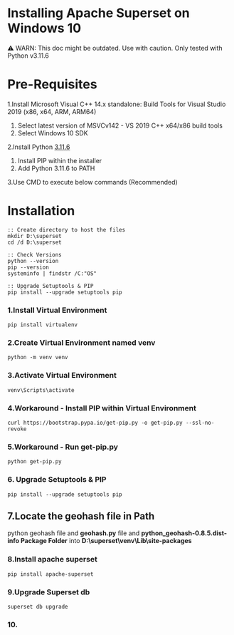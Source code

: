 # Installing Apache Superset on Windows 10
⚠️ WARN: This doc might be outdated. Use with caution. Only tested with Python v3.11.6

# Pre-Requisites

1.Install Microsoft Visual C++ 14.x standalone: Build Tools for Visual Studio 2019 (x86, x64, ARM, ARM64)

1. Select latest version of MSVCv142 - VS 2019 C++ x64/x86 build tools
2. Select Windows 10 SDK

2.Install Python [3.11.6](https://www.python.org/downloads/release/python-3116/)

1. Install PIP within the installer
2. Add Python 3.11.6 to PATH

3.Use CMD to execute below commands (Recommended)

# Installation
```
:: Create directory to host the files
mkdir D:\superset
cd /d D:\superset

:: Check Versions
python --version
pip --version
systeminfo | findstr /C:"OS"

:: Upgrade Setuptools & PIP
pip install --upgrade setuptools pip

```
### 1.Install Virtual Environment
    pip install virtualenv

### 2.Create Virtual Environment named venv
    python -m venv venv

### 3.Activate Virtual Environment
    venv\Scripts\activate

### 4.Workaround - Install PIP within Virtual Environment
    curl https://bootstrap.pypa.io/get-pip.py -o get-pip.py --ssl-no-revoke

### 5.Workaround - Run get-pip.py
    python get-pip.py

### 6. Upgrade Setuptools & PIP
    pip install --upgrade setuptools pip

## 7.Locate the geohash file in Path
python geohash file and **geohash.py** file and **python_geohash-0.8.5.dist-info Package Folder** into **D:\superset\venv\Lib\site-packages**

### 8.Install apache superset
    pip install apache-superset

### 9.Upgrade Superset db
    superset db upgrade

### 10.
